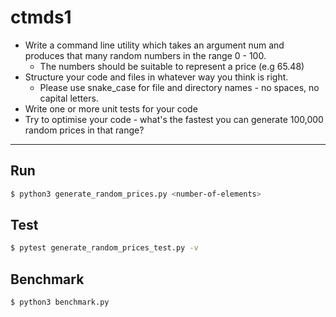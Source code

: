 # ctmds1

- Write a command line utility which takes an argument num and produces that many random numbers in the range 0 - 100.
  - The numbers should be suitable to represent a price (e.g 65.48)
- Structure your code and files in whatever way you think is right.
  - Please use snake_case for file and directory names - no spaces, no capital letters.
- Write one or more unit tests for your code
- Try to optimise your code - what's the fastest you can generate 100,000 random prices in that range?


-------

## Run 

```bash
$ python3 generate_random_prices.py <number-of-elements>
```

## Test

```bash
$ pytest generate_random_prices_test.py -v
```

## Benchmark

```bash
$ python3 benchmark.py
```